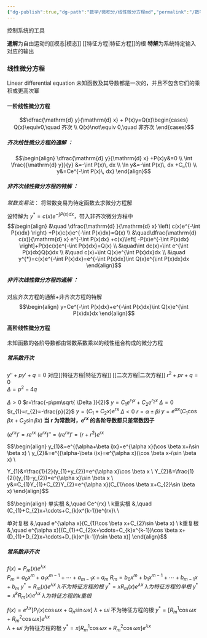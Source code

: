 ```yaml
---
{"dg-publish":true,"dg-path":"数学/微积分/线性微分方程md","permalink":"/数学/微积分/线性微分方程md/","dgPassFrontmatter":true,"noteIcon":"","created":"2024-04-16T13:01:27.452+08:00","updated":"2024-05-01T22:54:10.352+08:00"}
---
```


控制系统的工具

**通解**为自由运动的[[模态\|模态]]   [[特征方程\|特征方程]]的根
**特解**为系统特定输入对应的输出

### 线性微分方程
Linear differential equation
未知函数及其导数都是一次的，并且不包含它们的乘积或更高次幂
#### 一阶线性微分方程
$$\dfrac{\mathrm{d} y}{\mathrm{d} x} + P(x)y=Q(x)\begin{cases}
Q(x)\equiv0,\quad 齐次 \\
Q(x)\not\equiv 0,\quad 非齐次
\end{cases}$$
##### 齐次线性微分方程的通解 ：
$$\begin{align}
\dfrac{\mathrm{d} y}{\mathrm{d} x} +P(x)y&=0 \\
\int \frac{{\mathrm{d} y}}{y}   &=-\int  P(x)\, dx      \\
\ln y&=-\int  P(x)\, dx +C_{1} \\
y&=Ce^{-\int  P(x)\, dx}
\end{align}$$
##### 非齐次线性微分方程的特解 ：
*常数变易法*：
将常数变易为待定函数去求微分方程解

设特解为 $y^{*}=c(x)e^{-\int P(x)dx}$，带入非齐次微分方程中
$$\begin{align}
 &\quad \dfrac{\mathrm{d} }{\mathrm{d} x} \left( c(x)e^{-\int P(x)dx} \right) +P(x)c(x)e^{-\int P(x)dx}=Q(x) \\ 
&\quad\dfrac{\mathrm{d} c(x)}{\mathrm{d} x} e^{-\int P(x)dx} +c(x)\left[ -P(x)e^{-\int P(x)dx} \right]+P(x)c(x)e^{-\int P(x)dx}=Q(x) \\
&\quad\int dc(x)=\int e^{\int P(x)dx}Q(x)dx \\
&\quad c(x)=\int Q(x)e^{\int P(x)dx}dx
 \\
&\quad y^{*}=c(x)e^{-\int P(x)dx}=e^{-\int P(x)dx}\int Q(x)e^{\int P(x)dx}dx
\end{align}$$
##### 非齐次线性微分方程的通解 ：
对应齐次方程的通解+非齐次方程的特解
$$\begin{align}
y=Ce^{-\int P(x)dx}+e^{-\int P(x)dx}\int Q(x)e^{\int P(x)dx}dx
\end{align}$$
#### 高阶线性微分方程
未知函数的各阶导数都由常数系数乘以的线性组合构成的微分方程
##### 常系数齐次
$y''+py'+q=0$ 对应[[特征方程\|特征方程]]    [[二次方程\|二次方程]]
$r ^{2}+pr+q=0$  
$\Delta=p^{2}-4q$

$\Delta>0$   $r=\frac{-p\pm\sqrt{ \Delta }}{2}$       $y=C_{1}e^{r_{1}x}+C_{2}e^{r_{2}x}$
$\Delta=0$   $r_{1}=r_{2}=-\frac{p}{2}$   $y=(C_{1}+C_{2}x)e^{rx}$
$\Delta<0$   $r=\alpha\pm\beta i$        $y=e^{\alpha x}(C_{1}\cos\beta x+C_{2}\sin \beta x)$
**当 r 为常数时，$e^{rx}$ 的各阶导数都只差常数因子**

$(e^{rx})'=re^{rx}$    $(e^{rx})''=(re^{rx})'=(r+r^{2})e^{rx}$

$$\begin{align} 
y_{1}&=e^{(\alpha+\beta i)x}=e^{\alpha x}(\cos \beta x+i\sin \beta x) \\
y_{2}&=e^{(\alpha-\beta i)x}=e^{\alpha x}(\cos \beta x-i\sin \beta x) \\  

Y_{1}&=\frac{1}{2}(y_{1}+y_{2})=e^{\alpha x}\cos \beta x \\
Y_{2}&=\frac{1}{2i}(y_{1}-y_{2})=e^{\alpha x}\sin \beta x \\ 
y&=C_{1}Y_{1}+C_{2}Y_{2}=e^{\alpha x}(C_{1}\cos \beta x+C_{2}\sin \beta x)
\end{align}$$

$$\begin{align}
单实根 &,\quad Ce^{rx} \\
k重实根 &,\quad (C_{1}+C_{2}x+\cdots+C_{k}x^{k-1})e^{rx}\\
 \\

单对复根 &,\quad e^{\alpha x}(C_{1}\cos \beta x+C_{2}\sin \beta x) \\
k重复根 &,\quad e^{\alpha x}[(C_{1}+C_{2}x+\cdots+C_{k}x^{k-1})\cos \beta x+(D_{1}+D_{2}x+\cdots+D_{k}x^{k-1})\sin \beta x)] 
\end{align}$$

##### 常系数非齐次

$f(x)=P_{m}(x)e^{\lambda x}$   
$P_{m}=a_{0}x^{m}+a_{1}x^{m-1}+\cdots+a_{m-1}x+a_{m}$
$R_{m}=b_{0}x^{m}+b_{1}x^{m-1}+\cdots+b_{m-1}x+b_{m}$
$y^{*}=R_{m}(x)e^{\lambda x}$  $\lambda 不为特征方程的根$
$y^{*}=xR_{m}(x)e^{\lambda x}$  $\lambda 为特征方程的单根$
$y^{*}=x^{k} R_{m}(x)e^{\lambda x}$  $\lambda 为特征方程的k重根$

$f(x)=e^{\lambda x}[P_{l}(x)\cos \omega x+Q_{n}\sin \omega x]$
$\lambda+\omega i$ 不为特征方程的根
$y^* =[R_{m}^{1}\cos \omega x+R_{m}^{2}\cos \omega x]e^{\lambda x}$   
$\lambda+\omega i$ 为特征方程的根
$y^* =x[R_{m}^{1}\cos \omega x+R_{m}^{2}\cos \omega x]e^{\lambda x}$  





